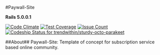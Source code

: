#Paywall-Site

**Rails 5.0.0.1**

[![Code Climate](https://codeclimate.com/github/trendwithin/sturdy-octo-parakeet/badges/gpa.svg)](https://codeclimate.com/github/trendwithin/sturdy-octo-parakeet)
[![Test Coverage](https://codeclimate.com/github/trendwithin/sturdy-octo-parakeet/badges/coverage.svg)](https://codeclimate.com/github/trendwithin/sturdy-octo-parakeet/coverage)
[![Issue Count](https://codeclimate.com/github/trendwithin/sturdy-octo-parakeet/badges/issue_count.svg)](https://codeclimate.com/github/trendwithin/sturdy-octo-parakeet)
[ ![Codeship Status for trendwithin/sturdy-octo-parakeet](https://codeship.com/projects/d385d120-512f-0134-fe4f-22eab21d86db/status?branch=master)](https://codeship.com/projects/171216)

##About##
Paywall-Site: Template of concept for subscription service based online community.
